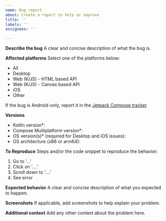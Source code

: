 ```yaml
---
name: Bug report
about: Create a report to help us improve
title: ''
labels: ''
assignees: ''

---
```


**Describe the bug**
A clear and concise description of what the bug is.

**Affected platforms**
Select one of the platforms below:
- All
- Desktop
- Web (K/JS) - HTML based API
- Web (K/JS) - Canvas based API
- iOS
- Other

If the bug is Android-only, report it in the [Jetpack Compose tracker](https://issuetracker.google.com/issues/new?component=612128)

**Versions**
- Kotlin version*: 
- Compose Multiplatform version*:
- OS version(s)* (required for Desktop and iOS issues):
- OS architecture (x86 or arm64): 

**To Reproduce**
Steps and/or the code snippet to reproduce the behavior:
1. Go to '...'
2. Click on '....'
3. Scroll down to '....'
4. See error

**Expected behavior**
A clear and concise description of what you expected to happen.

**Screenshots**
If applicable, add screenshots to help explain your problem.

**Additional context**
Add any other context about the problem here.

